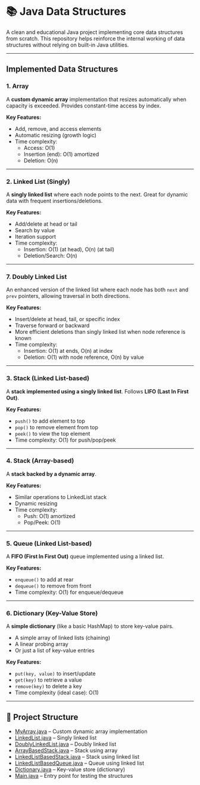 # 📚 Java Data Structures

A clean and educational Java project implementing core data structures from scratch. This repository helps reinforce the internal working of data structures without relying on built-in Java utilities.

---

## Implemented Data Structures

### 1. Array

A **custom dynamic array** implementation that resizes automatically when capacity is exceeded. Provides constant-time access by index.

**Key Features:**
- Add, remove, and access elements
- Automatic resizing (growth logic)
- Time complexity:
    - Access: O(1)
    - Insertion (end): O(1) amortized
    - Deletion: O(n)

---

### 2. Linked List (Singly)

A **singly linked list** where each node points to the next. Great for dynamic data with frequent insertions/deletions.

**Key Features:**
- Add/delete at head or tail
- Search by value
- Iteration support
- Time complexity:
    - Insertion: O(1) (at head), O(n) (at tail)
    - Deletion/Search: O(n)

---

### 7. Doubly Linked List

An enhanced version of the linked list where each node has both `next` and `prev` pointers, allowing traversal in both directions.

**Key Features:**
- Insert/delete at head, tail, or specific index
- Traverse forward or backward
- More efficient deletions than singly linked list when node reference is known
- Time complexity:
    - Insertion: O(1) at ends, O(n) at index
    - Deletion: O(1) with node reference, O(n) by value

---

### 3. Stack (Linked List-based)

A **stack implemented using a singly linked list**. Follows **LIFO (Last In First Out)**.

**Key Features:**
- `push()` to add element to top
- `pop()` to remove element from top
- `peek()` to view the top element
- Time complexity: O(1) for push/pop/peek

---

### 4. Stack (Array-based)

A **stack backed by a dynamic array**.

**Key Features:**
- Similar operations to LinkedList stack
- Dynamic resizing
- Time complexity:
    - Push: O(1) amortized
    - Pop/Peek: O(1)

---

### 5. Queue (Linked List-based)

A **FIFO (First In First Out)** queue implemented using a linked list.

**Key Features:**
- `enqueue()` to add at rear
- `dequeue()` to remove from front
- Time complexity: O(1) for enqueue/dequeue

---

### 6. Dictionary (Key-Value Store)

A **simple dictionary** (like a basic HashMap) to store key-value pairs.

- A simple array of linked lists (chaining)
- A linear probing array
- Or just a list of key-value entries

**Key Features:**
- `put(key, value)` to insert/update
- `get(key)` to retrieve a value
- `remove(key)` to delete a key
- Time complexity (ideal case): O(1)

---

## 📁 Project Structure

- [MyArray.java](src/Array.java) – Custom dynamic array implementation
- [LinkedList.java](src/LinkedList.java) – Singly linked list
- [DoublyLinkedList.java](src/DoublyLinkedList.java) – Doubly linked list
- [ArrayBasedStack.java](src/ArrayBased_Stack.java) – Stack using array
- [LinkedListBasedStack.java](src/Stack.java) – Stack using linked list
- [LinkedListBasedQueue.java](src/Queue.java) – Queue using linked list
- [Dictionary.java](src/Dictionary.java) – Key-value store (dictionary)
- [Main.java](src/Main.java) – Entry point for testing the structures  

